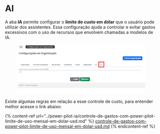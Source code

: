 # AI

A aba **IA** permite configurar o **limite de custo em dólar** que o usuário pode utilizar dos assistentes. Essa configuração ajuda a controlar e evitar gastos excessivos com o uso de recursos que envolvem chamadas a modelos de IA.

<figure><img src="../../.gitbook/assets/organização.png" alt=""><figcaption></figcaption></figure>

Existe algumas regras em relação a esse controle de custo, para entender melhor acesse o link abaixo:

{% content-ref url="../power-pilot-ia/controle-de-gastos-com-power-pilot-limite-de-uso-mensal-em-dolar-usd.md" %}
[controle-de-gastos-com-power-pilot-limite-de-uso-mensal-em-dolar-usd.md](../power-pilot-ia/controle-de-gastos-com-power-pilot-limite-de-uso-mensal-em-dolar-usd.md)
{% endcontent-ref %}
